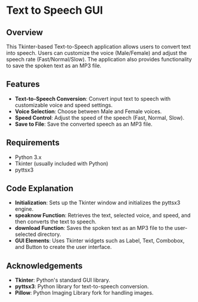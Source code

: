 # Text to Speech GUI

## Overview

This Tkinter-based Text-to-Speech application allows users to convert text into speech. Users can customize the voice (Male/Female) and adjust the speech rate (Fast/Normal/Slow). The application also provides functionality to save the spoken text as an MP3 file.

## Features

- **Text-to-Speech Conversion**: Convert input text to speech with customizable voice and speed settings.
- **Voice Selection**: Choose between Male and Female voices.
- **Speed Control**: Adjust the speed of the speech (Fast, Normal, Slow).
- **Save to File**: Save the converted speech as an MP3 file.

## Requirements

- Python 3.x
- Tkinter (usually included with Python)
- pyttsx3

## Code Explanation

- **Initialization**: Sets up the Tkinter window and initializes the pyttsx3 engine.
- **speaknow Function**: Retrieves the text, selected voice, and speed, and then converts the text to speech.
- **download Function**: Saves the spoken text as an MP3 file to the user-selected directory.
- **GUI Elements**: Uses Tkinter widgets such as Label, Text, Combobox, and Button to create the user interface.

## Acknowledgements

- **Tkinter**: Python's standard GUI library.
- **pyttsx3**: Python library for text-to-speech conversion.
- **Pillow**: Python Imaging Library fork for handling images.

   
